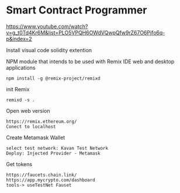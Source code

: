 # Smart Contract Programmer 

https://www.youtube.com/watch?v=g_t0Td4Kr6M&list=PLO5VPQH6OWdVQwpQfw9rZ67O6Pjfo6q-p&index=2


Install visual code solidity extention


NPM module that intends to be used with Remix IDE web and desktop applications

    npm install -g @remix-project/remixd

init Remix

    remixd -s .


Open web version

    https://remix.ethereum.org/
    Conect to localhost


Create Metamask Wallet

    select test network: Kavan Test Network
    Deploy: Injected Provider - Metamask

Get tokens

    https://faucets.chain.link/
    https://app.mycrypto.com/dashboard
    tools-> useTestNet Fauset




